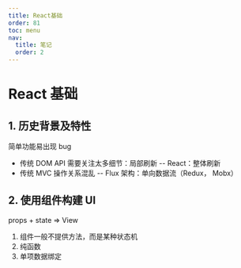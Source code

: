 ```yaml
---
title: React基础
order: 81
toc: menu
nav:
  title: 笔记
  order: 2
---
```


# React 基础

## 1. 历史背景及特性

简单功能易出现 bug

- 传统 DOM API 需要关注太多细节：局部刷新 -- React：整体刷新
- 传统 MVC 操作关系混乱 -- Flux 架构：单向数据流（Redux， Mobx）

## 2. 使用组件构建 UI

props + state => View

1. 组件一般不提供方法，而是某种状态机
2. 纯函数
3. 单项数据绑定
